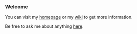 
### Welcome

You can visit my [homepage](https://liupj.top/homepage/) or my [wiki](https://liupj.top/) to get more information.

Be free to ask me about anything [here](https://github.com/Brannua/brannua/issues/).
